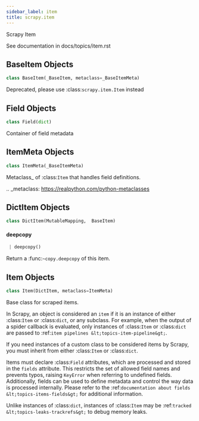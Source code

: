 ```yaml
---
sidebar_label: item
title: scrapy.item
---
```


Scrapy Item

See documentation in docs/topics/item.rst

## BaseItem Objects

```python
class BaseItem(_BaseItem, metaclass=_BaseItemMeta)
```

Deprecated, please use :class:`scrapy.item.Item` instead

## Field Objects

```python
class Field(dict)
```

Container of field metadata

## ItemMeta Objects

```python
class ItemMeta(_BaseItemMeta)
```

Metaclass_ of :class:`Item` that handles field definitions.

.. _metaclass: https://realpython.com/python-metaclasses

## DictItem Objects

```python
class DictItem(MutableMapping,  BaseItem)
```

#### deepcopy

```python
 | deepcopy()
```

Return a :func:`~copy.deepcopy` of this item.

## Item Objects

```python
class Item(DictItem, metaclass=ItemMeta)
```

Base class for scraped items.

In Scrapy, an object is considered an ``item`` if it is an instance of either
:class:`Item` or :class:`dict`, or any subclass. For example, when the output of a
spider callback is evaluated, only instances of :class:`Item` or
:class:`dict` are passed to :ref:`item pipelines &lt;topics-item-pipeline&gt;`.

If you need instances of a custom class to be considered items by Scrapy,
you must inherit from either :class:`Item` or :class:`dict`.

Items must declare :class:`Field` attributes, which are processed and stored
in the ``fields`` attribute. This restricts the set of allowed field names
and prevents typos, raising ``KeyError`` when referring to undefined fields.
Additionally, fields can be used to define metadata and control the way
data is processed internally. Please refer to the :ref:`documentation
about fields &lt;topics-items-fields&gt;` for additional information.

Unlike instances of :class:`dict`, instances of :class:`Item` may be
:ref:`tracked &lt;topics-leaks-trackrefs&gt;` to debug memory leaks.

